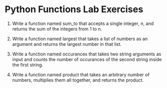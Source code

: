 # Python Functions Lab Exercises

1. Write a function named sum_to that accepts a single integer, n, and returns the sum of the integers from 1 to n.

2. Write a function named largest that takes a list of numbers as an argument and returns the largest number in that list.

3. Write a function named occurances that takes two string arguments as input and counts the number of occurances of the second string inside the first string.

4. Write a function named product that takes an arbitrary number of numbers, multiplies them all together, and returns the product.
